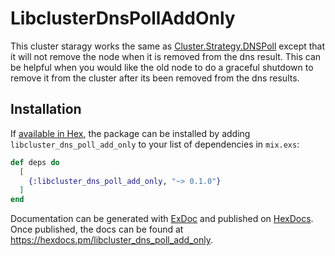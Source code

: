 # LibclusterDnsPollAddOnly

This cluster staragy works the same as
[Cluster.Strategy.DNSPoll](https://github.com/bitwalker/libcluster/blob/3.3.3/lib/strategy/dns_poll.ex)
except that it will not remove the node when it is removed from the dns result.
This can be helpful when you would like the old node to do a graceful shutdown
to remove it from the cluster after its been removed from the dns results.

## Installation

If [available in Hex](https://hex.pm/docs/publish), the package can be installed
by adding `libcluster_dns_poll_add_only` to your list of dependencies in `mix.exs`:

```elixir
def deps do
  [
    {:libcluster_dns_poll_add_only, "~> 0.1.0"}
  ]
end
```

Documentation can be generated with [ExDoc](https://github.com/elixir-lang/ex_doc)
and published on [HexDocs](https://hexdocs.pm). Once published, the docs can
be found at <https://hexdocs.pm/libcluster_dns_poll_add_only>.


